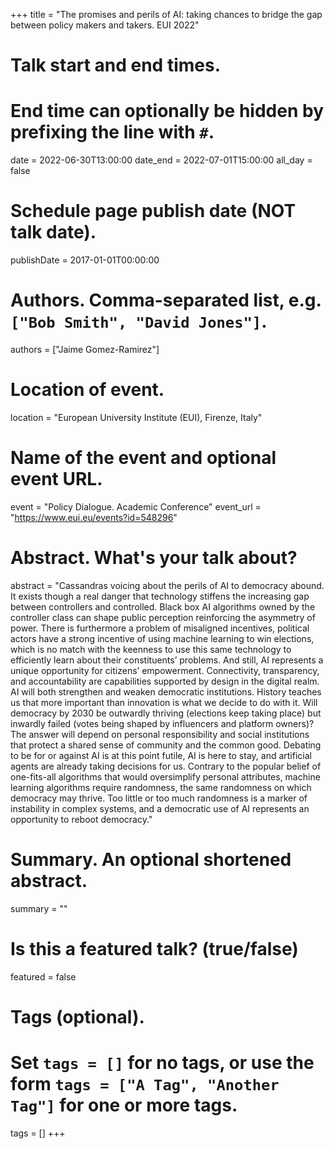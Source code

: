 +++
title = "The promises and perils of AI: taking chances to bridge the gap between policy makers and takers. EUI 2022"

# Talk start and end times.
# End time can optionally be hidden by prefixing the line with `#`.
date = 2022-06-30T13:00:00
date_end = 2022-07-01T15:00:00
all_day = false

# Schedule page publish date (NOT talk date).
publishDate = 2017-01-01T00:00:00

# Authors. Comma-separated list, e.g. `["Bob Smith", "David Jones"]`.
authors = ["Jaime Gomez-Ramirez"]

# Location of event.
location = "European University Institute (EUI), Firenze, Italy"

# Name of the event and optional event URL.
event = "Policy Dialogue. Academic Conference"
event_url = "https://www.eui.eu/events?id=548296"

# Abstract. What's your talk about?
abstract = "Cassandras voicing about the perils of AI to democracy abound. It exists though a real danger that technology stiffens the increasing gap between controllers and controlled. Black box AI algorithms owned by the controller class can shape public perception reinforcing the asymmetry of power. There is furthermore a problem of misaligned incentives, political actors have a strong incentive of using machine learning to win elections, which is no match with the keenness to use this same technology to efficiently learn about their constituents’ problems. And still, AI represents a unique opportunity for citizens’ empowerment. Connectivity, transparency, and accountability are capabilities supported by design in the digital realm. AI will both strengthen and weaken democratic institutions. History teaches us that more important than innovation is what we decide to do with it. Will democracy by 2030 be outwardly thriving (elections keep taking place) but inwardly failed (votes being shaped by influencers and platform owners)? The answer will depend on personal responsibility and social institutions that protect a shared sense of community and the common good. Debating to be for or against AI is at this point futile, AI is here to stay, and artificial agents are already taking decisions for us. Contrary to the popular belief of one-fits-all algorithms that would oversimplify personal attributes, machine learning algorithms require randomness, the same randomness on which democracy may thrive. Too little or too much randomness is a marker of instability in complex systems, and a democratic use of AI represents an opportunity to reboot democracy."

# Summary. An optional shortened abstract.
summary = ""

# Is this a featured talk? (true/false)
featured = false

# Tags (optional).
# Set `tags = []` for no tags, or use the form `tags = ["A Tag", "Another Tag"]` for one or more tags.
tags = []
+++
